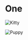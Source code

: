 # One

![Kitty](https://placekitten.com/400/200)

![Puppy](http://place-puppy.com/public-images/index-page/image4/410x280-lg.jpg)



